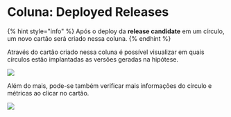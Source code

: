 # Coluna: Deployed Releases

{% hint style="info" %}
Após o deploy da **release candidate** em um círculo, um novo cartão será criado nessa coluna.
{% endhint %}

Através do cartão criado nessa coluna é possível visualizar em quais círculos estão implantadas as versões geradas na hipótese.

![](../../.gitbook/assets/deployed-releases-capture.gif)

Além do mais, pode-se também verificar mais informações do círculo e métricas ao clicar no cartão.

![](../../.gitbook/assets/clicking-circle-information-capture.gif)




